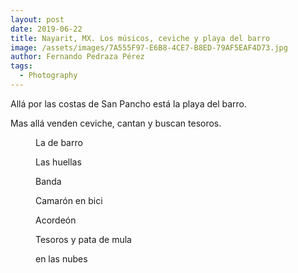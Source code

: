 ```yaml
---
layout: post
date: 2019-06-22
title: Nayarit, MX. Los músicos, ceviche y playa del barro
image: /assets/images/7A555F97-E6B8-4CE7-B8ED-79AF5EAF4D73.jpg
author: Fernando Pedraza Pérez
tags:
  - Photography
---
```


Allá por las costas de San Pancho está la playa del barro.

Mas allá venden ceviche, cantan y buscan tesoros.


<figure class="align-center">
  <figcaption> La de barro</figcaption>
  <a href="#"><img src="{{ site.url }}{{ site.baseurl }}/assets/images/FA9F05B8-B4AE-4D14-B2CB-C446B1996C79.jpg" alt=""></a>
</figure>


<figure class="align-center">
  <figcaption> Las huellas</figcaption>
  <a href="#"><img src="{{ site.url }}{{ site.baseurl }}/assets/images/25BDFEA4-CF2B-4353-8359-D12DE64E3933.jpg" alt=""></a>
</figure>


<figure class="align-center">
  <figcaption>Banda</figcaption>
  <a href="#"><img src="{{ site.url }}{{ site.baseurl }}/assets/images/A2255C9A-D62A-4D2C-86B7-2F3246A20169.jpg" alt=""></a>
</figure>

<figure class="align-center">
  <figcaption> Camarón en bici</figcaption>
  <a href="#"><img src="{{ site.url }}{{ site.baseurl }}/assets/images/A696173E-265D-4DAA-829C-59E26A1B85D8.jpg" alt=""></a>
</figure>

<figure class="align-center">
  <figcaption> Acordeón</figcaption>
  <a href="#"><img src="{{ site.url }}{{ site.baseurl }}/assets/images/87C169EF-17AC-40B9-9303-7E2F09453895.jpg" alt=""></a>
</figure>

<figure class="align-center">
  <figcaption> Tesoros y pata de mula</figcaption>
  <a href="#"><img src="{{ site.url }}{{ site.baseurl }}/assets/images/101ADAF1-95FF-4287-B5A1-7B3D4672E792.jpg" alt=""></a>
</figure>

<figure class="align-center">
  <figcaption>en las nubes</figcaption>
  <a href="#"><img src="{{ site.url }}{{ site.baseurl }}/assets/images/IMG_0128.jpg" alt=""></a>
</figure>
